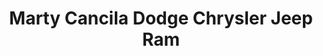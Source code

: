 ---
title: "Marty Cancila Dodge Chrysler Jeep Ram"
url: /florissant/marty-cancila-dodge-chrysler-jeep-ram/
shop: car
---